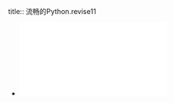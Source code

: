 title:: 流畅的Python.revise11

- ![流畅的Python.revise11.pdf](../assets/流畅的Python.revise11_1648437493133_0.pdf)
